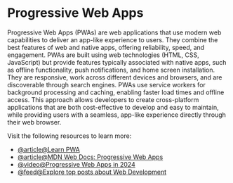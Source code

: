 # Progressive Web Apps

Progressive Web Apps (PWAs) are web applications that use modern web capabilities to deliver an app-like experience to users. They combine the best features of web and native apps, offering reliability, speed, and engagement. PWAs are built using web technologies (HTML, CSS, JavaScript) but provide features typically associated with native apps, such as offline functionality, push notifications, and home screen installation. They are responsive, work across different devices and browsers, and are discoverable through search engines. PWAs use service workers for background processing and caching, enabling faster load times and offline access. This approach allows developers to create cross-platform applications that are both cost-effective to develop and easy to maintain, while providing users with a seamless, app-like experience directly through their web browser.

Visit the following resources to learn more:

- [@article@Learn PWA](https://web.dev/learn/pwa/)
- [@article@MDN Web Docs: Progressive Web Apps ](https://developer.mozilla.org/en-US/docs/Web/Progressive_web_apps/)
- [@video@Progressive Web Apps in 2024](https://www.youtube.com/watch?v=3ODP6tTpjqA)
- [@feed@Explore top posts about Web Development](https://app.daily.dev/tags/webdev?ref=roadmapsh)
